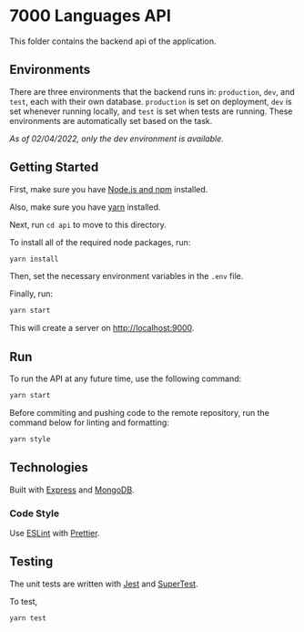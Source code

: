 # 7000 Languages API

This folder contains the backend api of the application.

## Environments

There are three environments that the backend runs in: `production`, `dev`, and `test`, each with their own database. `production` is set on deployment, `dev` is set whenever running locally, and `test` is set when tests are running. These environments are automatically set based on the task.

_As of 02/04/2022, only the dev environment is available._

## Getting Started

First, make sure you have [Node.js and npm](https://docs.npmjs.com/downloading-and-installing-node-js-and-npm) installed.

Also, make sure you have [yarn](https://classic.yarnpkg.com/lang/en/docs/install/#mac-stable) installed.

Next, run `cd api` to move to this directory.

To install all of the required node packages, run:

```bash
yarn install
```

Then, set the necessary environment variables in the `.env` file.

Finally, run:

```bash
yarn start
```

This will create a server on [http://localhost:9000](http://localhost:9000).

## Run

To run the API at any future time, use the following command:

```bash
yarn start
```

Before commiting and pushing code to the remote repository, run the command below for linting and formatting:

```bash
yarn style
```

## Technologies

Built with [Express](https://expressjs.com/) and [MongoDB](https://www.mongodb.com/).

### Code Style

Use [ESLint](https://eslint.org) with [Prettier](https://prettier.io/).

## Testing

The unit tests are written with [Jest](https://jestjs.io/) and [SuperTest](https://github.com/visionmedia/supertest).

To test,

```bash
yarn test
```
